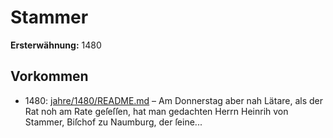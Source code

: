 # Stammer

**Ersterwähnung:** 1480

## Vorkommen
- 1480: [jahre/1480/README.md](../jahre/1480/README.md) – Am Donnerstag aber nah Lätare, als der Rat noh
am Rate geſeſſen, hat man gedachten Herrn Heinrih von
Stammer, Biſchof zu Naumburg, der ſeine...
